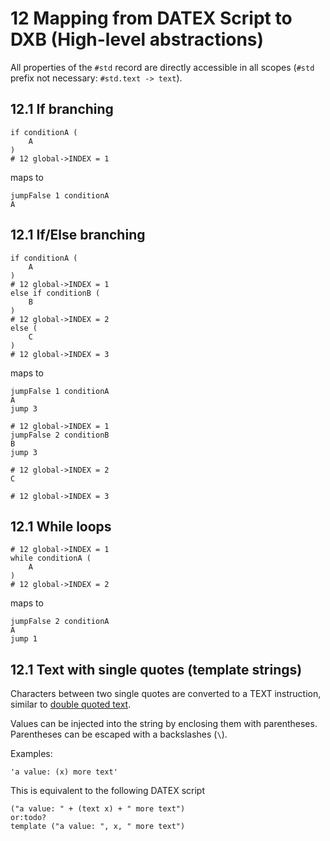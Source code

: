 # 12 Mapping from DATEX Script to DXB (High-level abstractions)

All properties of the `#std` record are directly accessible in all scopes (`#std` prefix not necessary: `#std.text -> text`).

## 12.1 If branching

```datex
if conditionA (
	A 
)
# 12 global->INDEX = 1
```

maps to

```datex
jumpFalse 1 conditionA
A
```

## 12.1 If/Else branching

```datex
if conditionA (
	A 
)
# 12 global->INDEX = 1
else if conditionB (
	B
)
# 12 global->INDEX = 2
else (
	C 
)
# 12 global->INDEX = 3
```

maps to

```datex
jumpFalse 1 conditionA
A
jump 3

# 12 global->INDEX = 1
jumpFalse 2 conditionB
B
jump 3

# 12 global->INDEX = 2
C

# 12 global->INDEX = 3
```

## 12.1 While loops

```datex
# 12 global->INDEX = 1
while conditionA (
	A 
)
# 12 global->INDEX = 2
```

maps to

```datex
jumpFalse 2 conditionA
A
jump 1
```


## 12.1 Text with single quotes (template strings)

Characters between two single quotes are converted to a TEXT instruction, similar to [double quoted text](./006_runtime_instructions.md#datex-script-mapping).

Values can be injected into the string by enclosing them with parentheses. Parentheses can be escaped with a backslashes (`\`).

Examples:

```datex
'a value: (x) more text'
```
This is equivalent to the following DATEX script

```datex
("a value: " + (text x) + " more text")
or:todo?
template ("a value: ", x, " more text")
```